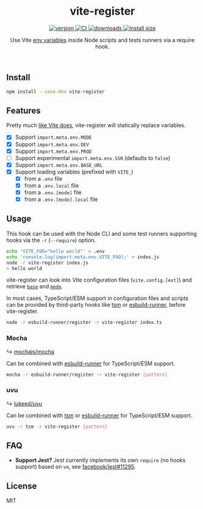 

<div align="center">
  <h1>vite-register</h1>
</div>

<div align="center">
  <a href="https://npmjs.org/package/vite-register">
    <img src="https://badgen.now.sh/npm/v/vite-register" alt="version" />
  </a>
  <a href="https://github.com/tommywalkie/vite-register/actions/workflows/ci.yml">
    <img src="https://github.com/tommywalkie/vite-register/actions/workflows/ci.yml/badge.svg" alt="CI" />
  </a>
  <a href="https://npmjs.org/package/vite-register">
    <img src="https://badgen.now.sh/npm/dm/vite-register" alt="downloads" />
  </a>
  <a href="https://packagephobia.now.sh/result?p=vite-register">
    <img src="https://packagephobia.now.sh/badge?p=vite-register" alt="install size" />
  </a>
</div>
<div align="center">
  <p>Use Vite <a href="https://vitejs.dev/guide/env-and-mode.html">env variables</a>  inside Node scripts and tests runners via a require hook.</p>
</div>

<br/>

## Install

```bash
npm install --save-dev vite-register
```

## Features

Pretty much [like Vite does](https://vitejs.dev/guide/env-and-mode.html#production-replacement), vite-register will statically replace variables.

- [x] Support `import.meta.env.MODE`
- [x] Support `import.meta.env.DEV`
- [x] Support `import.meta.env.PROD`
- [ ] Support experimental `import.meta.env.SSR` (defaults to `false`)
- [x] Support `import.meta.env.BASE_URL`
- [x] Support loading variables (prefixed with `VITE_`)
  - [x] from a `.env` file
  - [x] from a `.env.local` file
  - [x] from a `.env.[mode]` file
  - [x] from a `.env.[mode].local` file

## Usage

This hook can be used with the Node CLI and some test runners supporting hooks via the `-r` (`--require`) option.

```bash
echo 'VITE_FOO="hello world"' > .env
echo 'console.log(import.meta.env.VITE_FOO);' > index.js
node -r vite-register index.js
> hello world
```

vite-register can look into Vite configuration files (`vite.config.[ext]`) and retrieve [`base`](https://vitejs.dev/config/#base) and [`mode`](https://vitejs.dev/config/#mode).

In most cases, TypeScript/ESM support in configuration files and scripts can be provided by third-party hooks like [tsm](https://github.com/lukeed/tsm) or [esbuild-runner](https://github.com/folke/esbuild-runner), before vite-register.

```bash
node -r esbuild-runner/register -r vite-register index.ts
```

### Mocha

↪️ <a href="https://github.com/mochajs/mocha">mochajs/mocha</a>

Can be combined with [esbuild-runner](https://github.com/folke/esbuild-runner) for TypeScript/ESM support.

```bash
mocha -r esbuild-runner/register -r vite-register [pattern]
```

### uvu

↪️ <a href="https://github.com/lukeed/uvu">lukeed/uvu</a>

Can be combined with [tsm](https://github.com/lukeed/tsm) or [esbuild-runner](https://github.com/folke/esbuild-runner) for TypeScript/ESM support.

```bash
uvu -r tsm -r vite-register [pattern]
```

## FAQ

- **Support Jest?** Jest currently implements its own `require` (no hooks support) based on `vm`, see [facebook/jest#11295](https://github.com/facebook/jest/issues/11295).

## License

MIT 
